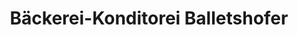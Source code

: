 ---
title: "Bäckerei-Konditorei Balletshofer"
url: /stadtbergen/baeckerei-konditorei-balletshofer/
shop: Bäckerei
---